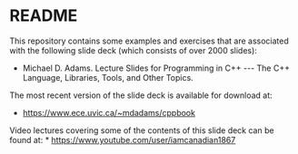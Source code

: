 README
======

This repository contains some examples and exercises that are associated
with the following slide deck (which consists of over 2000 slides):

  * Michael D. Adams.
    Lecture Slides for Programming in C++ --- The C++ Language, Libraries,
    Tools, and Other Topics.

The most recent version of the slide deck is available for download at:
  * https://www.ece.uvic.ca/~mdadams/cppbook

Video lectures covering some of the contents of this slide deck can be
found at:
    * https://www.youtube.com/user/iamcanadian1867

